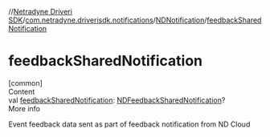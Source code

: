//[Netradyne Driveri SDK](../../index.md)/[com.netradyne.driverisdk.notifications](../index.md)/[NDNotification](index.md)/[feedbackSharedNotification](feedback-shared-notification.md)



# feedbackSharedNotification  
[common]  
Content  
val [feedbackSharedNotification](feedback-shared-notification.md): [NDFeedbackSharedNotification](../-n-d-feedback-shared-notification/index.md)?  
More info  


Event feedback data sent as part of feedback notification from ND Cloud

  



